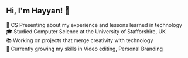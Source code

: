 <!--level 1: bio and status -->

## Hi, I'm Hayyan! 👋

🚀 CS Presenting about my experience and lessons learned in technology</br>
🎓 Studied Computer Science at the University of Stafforshire, UK</br>
📚 Working on projects that merge creativity with technology</br>
🌱 Currently growing my skills in Video editing, Personal Branding </br>
